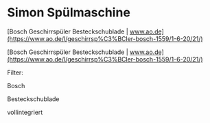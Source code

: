 # Simon Spülmaschine

[Bosch Geschirrspüler Besteckschublade | www.ao.de](https://www.ao.de/l/geschirrsp%C3%BCler-bosch-1559/1-6-20/21/)

[Bosch Geschirrspüler Besteckschublade | www.ao.de](https://www.ao.de/l/geschirrsp%C3%BCler-bosch-1559/1-6-20/21/)

Filter:

Bosch

Besteckschublade

vollintegriert



